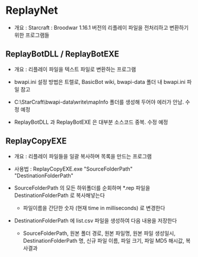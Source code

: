 # ReplayNet

* 개요 : Starcraft : Broodwar 1.16.1 버전의 리플레이 파일을 전처리하고 변환하기 위한 프로그램들

## ReplayBotDLL / ReplayBotEXE

* 개요 : 리플레이 파일을 텍스트 파일로 변환하는 프로그램

* bwapi.ini 설정 방법은  트렐로, BasicBot wiki, bwapi-data 폴더 내 bwapi.ini 파일 참고

* C:\StarCraft\bwapi-data\write\mapInfo 폴더를 생성해 두어야 에러가 안남. 수정 예정

* ReplayBotDLL 과 ReplayBotEXE 은 대부분 소스코드 중복. 수정 예정

## ReplayCopyEXE

* 개요 : 리플레이 파일들을 일괄 복사하며 목록을 만드는 프로그램

* 사용법 : ReplayCopyEXE.exe "SourceFolderPath" "DestinationFolderPath"

* SourceFolderPath 의 모든 하위폴더를 순회하며 *.rep 파일을 DestinationFolderPath 로 복사해넣는다

    * 파일이름을 간단한 숫자 (현재 time in milliseconds) 로 변경한다

* DestinationFolderPath 에 list.csv 파일을 생성하여 다음 내용을 저장한다

    * SourceFolderPath, 원본 폴더 경로, 원본 파일명, 원본 파일 생성일시, DestinationFolderPath 명, 신규 파일 이름, 파일 크기, 파일 MD5 해시값, 복사결과



